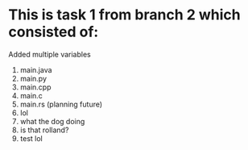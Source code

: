 # This is task 1 from branch 2 which consisted of:

Added multiple variables

1. main.java
2. main.py
3. main.cpp
4. main.c
5. main.rs (planning future)
6. lol
7. what the dog doing
8. is that rolland?
9. test lol
